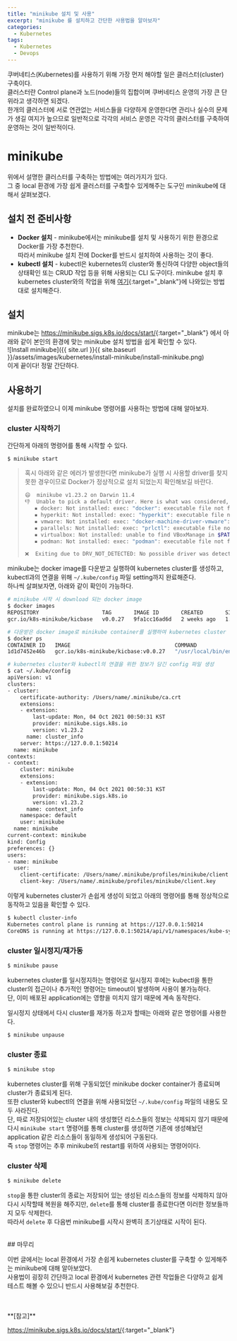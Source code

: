 ```yaml
---
title: "minikube 설치 및 사용"
excerpt: "minikube 를 설치하고 간단한 사용법을 알아보자"
categories:
  - Kubernetes
tags:
  - Kubernetes
  - Devops
---
```


쿠버네티스(Kubernetes)를 사용하기 위해 가장 먼저 해야할 일은 클러스터(cluster) 구축이다.  
클러스터란 Control plane과 노드(node)들의 집합이며 쿠버네티스 운영의 가장 큰 단위라고 생각하면 되겠다.  
한개의 클러스터에 서로 연관없는 서비스들을 다양하게 운영한다면 관리나 실수의 문제가 생길 여지가 높으므로 일반적으로 각각의 서비스 운영은 각각의 클러스터를 구축하여 운영하는 것이 일반적이다.  

# minikube

위에서 설명한 클러스터를 구축하는 방법에는 여러가지가 있다.  
그 중 local 환경에 가장 쉽게 클러스터를 구축할수 있게해주는 도구인 minikube에 대해서 살펴보겠다.  

## 설치 전 준비사항

- **Docker 설치** - minikube에서는 minikube를 설치 및 사용하기 위한 환경으로 Docker를 가장 추천한다.  
따라서 minikube 설치 전에 Docker를 반드시 설치하여 사용하는 것이 좋다.  
- **kubectl 설치** - kubectl은 kubernetes의 cluster와 통신하여 다양한 object들의 상태확인 또는 CRUD 작업 등을 위해 사용되는 CLI 도구이다. minikube 설치 후 kubernetes cluster와의 작업을 위해 [여기](https://kubernetes.io/ko/docs/tasks/tools/){:target="_blank"}에 나와있는 방법대로 설치해준다. 

## 설치

minikube는 <https://minikube.sigs.k8s.io/docs/start/>{:target="_blank"} 에서 아래와 같이 본인의 환경에 맞는 minikube 설치 방법을 쉽게 확인할 수 있다.  
![Install minikube]({{ site.url }}{{ site.baseurl }}/assets/images/kubernetes/install-minikube/install-minikube.png)  
이게 끝이다! 정말 간단하다.  

## 사용하기

설치를 완료하였으니 이제 minikube 명령어를 사용하는 방법에 대해 알아보자.  

### cluster 시작하기

간단하게 아래의 명령어를 통해 시작할 수 있다.  

```bash
$ minikube start
```

> 혹시 아래와 같은 에러가 발생한다면 minikube가 실행 시 사용할 driver를 찾지 못한 경우이므로 Docker가 정상적으로 설치 되었는지 확인해보길 바란다.  
>```bash
>😄  minikube v1.23.2 on Darwin 11.4
>👎  Unable to pick a default driver. Here is what was considered, in preference order:
>    ▪ docker: Not installed: exec: "docker": executable file not found in $PATH
>    ▪ hyperkit: Not installed: exec: "hyperkit": executable file not found in $PATH
>    ▪ vmware: Not installed: exec: "docker-machine-driver-vmware": executable file not found in $PATH
>    ▪ parallels: Not installed: exec: "prlctl": executable file not found in $PATH
>    ▪ virtualbox: Not installed: unable to find VBoxManage in $PATH
>    ▪ podman: Not installed: exec: "podman": executable file not found in $PATH
>
>❌  Exiting due to DRV_NOT_DETECTED: No possible driver was detected. Try specifying --driver, or see https://minikube.sigs.k8s.io/docs/start/
>```

minikube는 docker image를 다운받고 실행하여 kubernetes cluster를 생성하고, kubectl과의 연결을 위해 `~/.kube/config` 파일 setting까지 완료해준다.  
하나씩 살펴보자면, 아래와 같이 확인이 가능하다.  

```bash
# minikube 시작 시 download 되는 docker image
$ docker images
REPOSITORY                    TAG       IMAGE ID       CREATED       SIZE
gcr.io/k8s-minikube/kicbase   v0.0.27   9fa1cc16ad6d   2 weeks ago   1.08GB
```

```bash
# 다운받은 docker image로 minikube container를 실행하여 kubernetes cluster 생성
$ docker ps
CONTAINER ID   IMAGE                                 COMMAND                  CREATED          STATUS          PORTS                                                                                                                                  NAMES
1d1d7452e46b   gcr.io/k8s-minikube/kicbase:v0.0.27   "/usr/local/bin/entr…"   16 minutes ago   Up 16 minutes   127.0.0.1:50210->22/tcp, 127.0.0.1:50211->2376/tcp, 127.0.0.1:50213->5000/tcp, 127.0.0.1:50214->8443/tcp, 127.0.0.1:50212->32443/tcp   minikube
```

```bash
# kubernetes cluster와 kubectl의 연결을 위한 정보가 담긴 config 파일 생성
$ cat ~/.kube/config
apiVersion: v1
clusters:
- cluster:
    certificate-authority: /Users/name/.minikube/ca.crt
    extensions:
    - extension:
        last-update: Mon, 04 Oct 2021 00:50:31 KST
        provider: minikube.sigs.k8s.io
        version: v1.23.2
      name: cluster_info
    server: https://127.0.0.1:50214
  name: minikube
contexts:
- context:
    cluster: minikube
    extensions:
    - extension:
        last-update: Mon, 04 Oct 2021 00:50:31 KST
        provider: minikube.sigs.k8s.io
        version: v1.23.2
      name: context_info
    namespace: default
    user: minikube
  name: minikube
current-context: minikube
kind: Config
preferences: {}
users:
- name: minikube
  user:
    client-certificate: /Users/name/.minikube/profiles/minikube/client.crt
    client-key: /Users/name/.minikube/profiles/minikube/client.key
```

이렇게 kubernetes cluster가 손쉽게 생성이 되었고 아래의 명령어를 통해 정상적으로 동작하고 있음을 확인할 수 있다.  

```bash
$ kubectl cluster-info
Kubernetes control plane is running at https://127.0.0.1:50214
CoreDNS is running at https://127.0.0.1:50214/api/v1/namespaces/kube-system/services/kube-dns:dns/proxy
```

### cluster 일시정지/재가동

```bash
$ minikube pause
```

kubernetes cluster를 일시정지하는 명령어로 일시정지 후에는 kubectl을 통한 cluster의 접근이나 추가적인 명령어는 timeout이 발생하며 사용이 불가능하다.  
단, 이미 배포된 application에는 영향을 미치지 않기 때문에 계속 동작한다.  

일시정지 상태에서 다시 cluster를 재가동 하고자 할때는 아래와 같은 명령어를 사용한다.  

```bash
$ minikube unpause
```

### cluster 종료

```bash
$ minikube stop
```

kubernetes cluster를 위해 구동되었던 minikube docker container가 종료되며 cluster가 종료되게 된다.  
또한 cluster와 kubectl의 연결을 위해 사용되었던 `~/.kube/config` 파일의 내용도 모두 사라진다.  
단, 따로 저장되어있는 cluster 내의 생성했던 리소스들의 정보는 삭제되지 않기 때문에 다시 `minikube start` 명령어를 통해 cluster를 생성하면 기존에 생성해놨던 application 같은 리소스들이 동일하게 생성되어 구동된다.  
즉 `stop` 명령어는 추후 minikube의 restart를 위하여 사용되는 명령어이다.  

### cluster 삭제

```bash
$ minikube delete
```

`stop`을 통한 cluster의 종료는 저장되어 있는 생성된 리소스들의 정보를 삭제하지 않아 다시 시작할때 복원을 해주지만, `delete`를 통해 cluster를 종료한다면 이러한 정보들까지 모두 삭제한다.  
따라서 `delete` 후 다음번 minikube를 시작시 완벽히 초기상태로 시작이 된다.  

<br>
## 마무리

이번 글에서는 local 환경에서 가장 손쉽게 kubernetes cluster를 구축할 수 있게해주는 minikube에 대해 알아보았다.  
사용법이 굉장히 간단하고 local 환경에서 kubernetes 관련 작업들은 다양하고 쉽게 테스트 해볼 수 있으니 반드시 사용해보길 추천한다.  

<br>
<br>
**[참고]**  

<https://minikube.sigs.k8s.io/docs/start/>{:target="_blank"}

